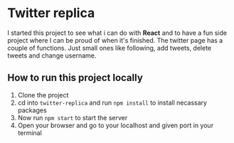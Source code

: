 # Twitter replica

I started this project to see what i can do with **React** and to have a fun side project where I can be proud of when it's finished.
The twitter page has a couple of functions. Just small ones like following, add tweets, delete tweets and change username.

## How to run this project locally

1. Clone the project
2. cd into `twitter-replica` and run `npm install` to install necassary packages
3. Now run `npm start` to start the server
4. Open your browser and go to your localhost and given port in your terminal

